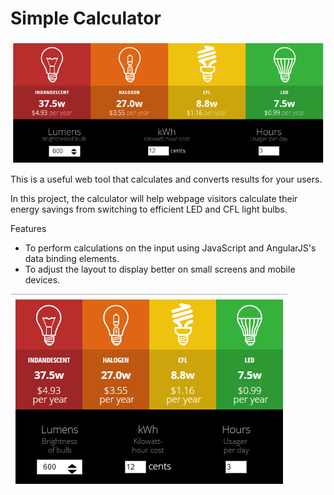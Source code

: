 # Simple Calculator

![alt tag](assets/images/calc_big.png)

This is a useful web tool that calculates and converts results for your users.

In this project, the calculator will help webpage visitors calculate 
their energy savings from switching to efficient LED and CFL light bulbs.

Features
- To perform calculations on the input using JavaScript and AngularJS's data binding elements.
- To adjust the layout to display better on small screens and mobile devices.

![alt tag](assets/images/calc_small.png)

